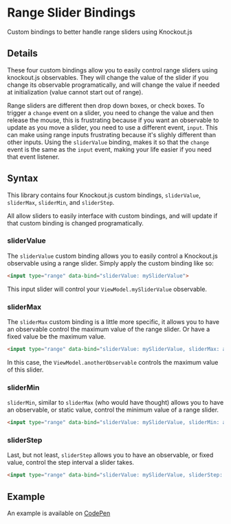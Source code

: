 # Range Slider Bindings
Custom bindings to better handle range sliders using Knockout.js

## Details 
These four custom bindings allow you to easily control range sliders using knockout.js observables. They will change the value of the slider if you change its observable programatically, and will change the value if needed at initialization (value cannot start out of range).

Range sliders are different then drop down boxes, or check boxes. To trigger a ```change``` event on a slider, you need to change the value and then release the mouse, this is frustrating because if you want an observable to update as you move a slider, you need to use a different event, ```input```. This can make using range inputs frustrating because it's slighly different than other inputs. Using the ```sliderValue``` binding, makes it so that the ```change``` event is the same as the ```input``` event, making your life easier if you need that event listener.

## Syntax
This library contains four Knockout.js custom bindings, ```sliderValue```, ```sliderMax```, ```sliderMin```, and ```sliderStep```. 

All allow sliders to easily interface with custom bindings, and will update if that custom binding is changed programatically.

### sliderValue 
The ```sliderValue``` custom binding allows you to easily control a Knockout.js observable using a range slider. 
Simply apply the custom binding like so: 
```html 
<input type="range" data-bind="sliderValue: mySliderValue">
```
This input slider will control your ```ViewModel.mySliderValue``` observable.

### sliderMax
The ```sliderMax``` custom binding is a little more specific, it allows you to have an observable control the maximum value of the range slider. Or have a fixed value be the maximum value. 
```html
<input type="range" data-bind="sliderValue: mySliderValue, sliderMax: anotherObservable">
```
In this case, the ```ViewModel.anotherObservable``` controls the maximum value of this slider.

### sliderMin
```sliderMin```, similar to ```sliderMax``` (who would have thought) allows you to have an observable, or static value, control the minimum value of a range slider. 
```html
<input type="range" data-bind="sliderValue: mySliderValue, sliderMin: anotherObservable">
```

### sliderStep
Last, but not least, ```sliderStep``` allows you to have an observable, or fixed value, control the step interval a slider takes. 
```html
<input type="range" data-bind="sliderValue: mySliderValue, sliderStep: anotherObservable">
```

## Example
An example is available on [CodePen](http://codepen.io/mwrouse/pen/wWwvmN)
